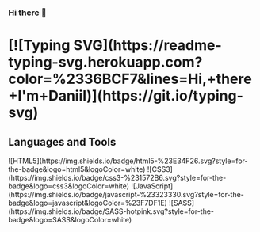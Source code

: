 ### Hi there 👋

<h1 text-align="center">[![Typing SVG](https://readme-typing-svg.herokuapp.com?color=%2336BCF7&lines=Hi,+there+I'm+Daniil)](https://git.io/typing-svg)</h1>

<h2 text-align="center">Languages and Tools</h2>
![HTML5](https://img.shields.io/badge/html5-%23E34F26.svg?style=for-the-badge&logo=html5&logoColor=white)
![CSS3](https://img.shields.io/badge/css3-%231572B6.svg?style=for-the-badge&logo=css3&logoColor=white)
![JavaScript](https://img.shields.io/badge/javascript-%23323330.svg?style=for-the-badge&logo=javascript&logoColor=%23F7DF1E)
![SASS](https://img.shields.io/badge/SASS-hotpink.svg?style=for-the-badge&logo=SASS&logoColor=white)
